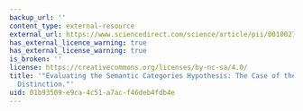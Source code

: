 ```yaml
---
backup_url: ''
content_type: external-resource
external_url: https://www.sciencedirect.com/science/article/pii/0010027785900095?via%3Dihub
has_external_licence_warning: true
has_external_license_warning: true
is_broken: ''
license: https://creativecommons.org/licenses/by-nc-sa/4.0/
title: '"Evaluating the Semantic Categories Hypothesis: The Case of the Count/Mass
  Distinction."'
uid: 01b93509-e9ca-4c51-a7ac-f46deb4fdb4e
---
```

